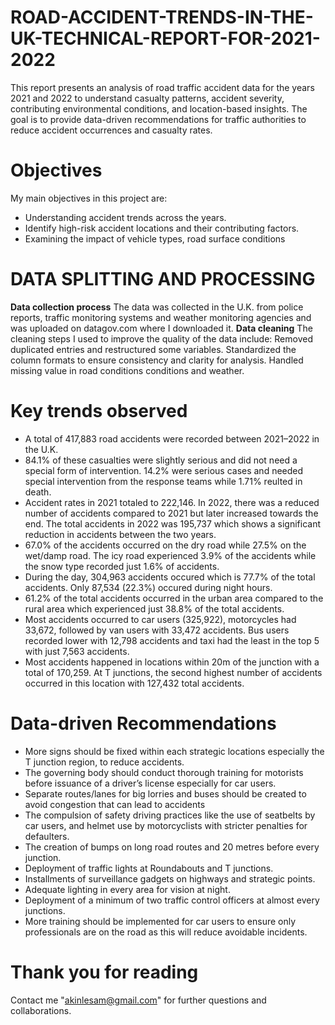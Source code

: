 # ROAD-ACCIDENT-TRENDS-IN-THE-UK-TECHNICAL-REPORT-FOR-2021-2022
This report presents an analysis of road traffic accident data for the years 2021 and 2022 to understand casualty patterns, accident severity, contributing environmental conditions, and location-based insights. The goal is to provide data-driven recommendations for traffic authorities to reduce accident occurrences and casualty rates.

# Objectives
My main objectives in this project are:
- Understanding accident trends across the years.
- Identify high-risk accident locations and their contributing factors.
- Examining the impact of vehicle types, road surface conditions

# DATA SPLITTING AND PROCESSING
**Data collection process**
The data was collected in the U.K. from police reports, traffic monitoring systems and weather monitoring agencies and was uploaded on datagov.com where I downloaded it.
**Data cleaning**
The cleaning steps I used to improve the quality of the data include:
Removed duplicated entries and restructured some variables.
Standardized the column formats to ensure consistency and clarity for analysis.
Handled missing value in road conditions conditions and weather.

# Key trends observed
- A total of 417,883 road accidents were recorded between 2021–2022 in the U.K.
- 84.1% of these casualties were slightly serious and did not need a special form of intervention. 14.2% were serious cases and needed special intervention from the response teams while 1.71% reulted in death.
- Accident rates in 2021 totaled to 222,146. In 2022, there was a reduced number of accidents compared to 2021 but later increased towards the end. The total accidents in 2022 was 195,737 which shows a significant reduction in accidents between the two years. 
- 67.0% of the accidents occurred on the dry road while 27.5% on the wet/damp road. The icy road experienced 3.9% of the accidents while the snow type recorded just 1.6% of accidents.
- During the day, 304,963 accidents occured which is 77.7% of the total accidents. Only 87,534 (22.3%) occured during night hours.
- 61.2% of the total accidents occurred in the urban area compared to the rural area which experienced just 38.8% of the total accidents.
- Most accidents occurred to car users (325,922), motorcycles had 33,672, followed by van users with 33,472 accidents. Bus users recorded lower with 12,798 accidents and taxi had the least in the top 5 with just 7,563 accidents.
- Most accidents happened in locations within 20m of the junction with a total of 170,259. At T junctions, the second highest number of accidents occurred in this location with 127,432 total accidents.

# Data-driven Recommendations 
- More signs should be fixed within each strategic locations especially the T junction region, to reduce accidents.
- The governing body should conduct thorough training for motorists before issuance of a driver’s license especially for car users.
- Separate routes/lanes for big lorries and buses should be created to avoid congestion that can lead to accidents
- The compulsion of safety driving practices like the use of seatbelts by car users, and helmet use by motorcyclists with stricter penalties for defaulters.
- The creation of bumps on long road routes and 20 metres before every junction.
- Deployment of traffic lights at Roundabouts and T junctions.
- Installments of surveillance gadgets on highways and strategic points.
- Adequate lighting in every area for vision at night.
- Deployment of a minimum of two traffic control officers at almost every junctions.
- More training should be implemented for car users to ensure only professionals are on the road as this will reduce avoidable incidents.

# Thank you for reading
Contact me "akinlesam@gmail.com" for further questions and collaborations.
